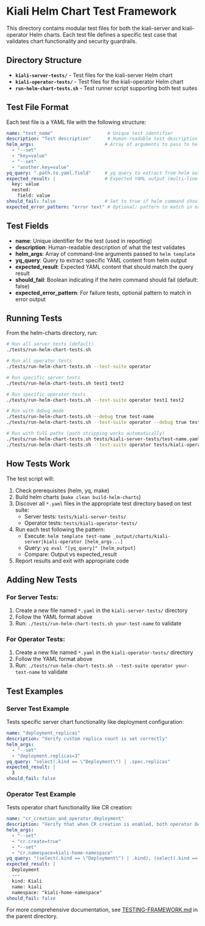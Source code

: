 # Kiali Helm Chart Test Framework

This directory contains modular test files for both the kiali-server and kiali-operator Helm charts. Each test file defines a specific test case that validates chart functionality and security guardrails.

## Directory Structure

- **`kiali-server-tests/`** - Test files for the kiali-server Helm chart
- **`kiali-operator-tests/`** - Test files for the kiali-operator Helm chart
- **`run-helm-chart-tests.sh`** - Test runner script supporting both test suites

## Test File Format

Each test file is a YAML file with the following structure:

```yaml
name: "test_name"                    # Unique test identifier
description: "Test description"      # Human-readable test description
helm_args:                          # Array of arguments to pass to helm template
  - "--set"
  - "key=value"
  - "--set"
  - "another.key=value"
yq_query: ".path.to.yaml.field"     # yq query to extract from helm output
expected_result: |                  # Expected YAML output (multi-line string)
  key: value
  nested:
    field: value
should_fail: false                  # Set to true if helm command should fail
expected_error_pattern: "error text" # Optional: pattern to match in error output
```

## Test Fields

- **name**: Unique identifier for the test (used in reporting)
- **description**: Human-readable description of what the test validates
- **helm_args**: Array of command-line arguments passed to `helm template`
- **yq_query**: Query to extract specific YAML content from helm output
- **expected_result**: Expected YAML content that should match the query result
- **should_fail**: Boolean indicating if the helm command should fail (default: false)
- **expected_error_pattern**: For failure tests, optional pattern to match in error output

## Running Tests

From the helm-charts directory, run:

```bash
# Run all server tests (default)
./tests/run-helm-chart-tests.sh

# Run all operator tests
./tests/run-helm-chart-tests.sh --test-suite operator

# Run specific server tests
./tests/run-helm-chart-tests.sh test1 test2

# Run specific operator tests
./tests/run-helm-chart-tests.sh --test-suite operator test1 test2

# Run with debug mode
./tests/run-helm-chart-tests.sh --debug true test-name
./tests/run-helm-chart-tests.sh --test-suite operator --debug true test-name

# Run with full paths (path stripping works automatically)
./tests/run-helm-chart-tests.sh tests/kiali-server-tests/test-name.yaml
./tests/run-helm-chart-tests.sh --test-suite operator tests/kiali-operator-tests/test-name.yaml
```

## How Tests Work

The test script will:
1. Check prerequisites (helm, yq, make)
2. Build helm charts (`make clean build-helm-charts`)
3. Discover all `*.yaml` files in the appropriate test directory based on test suite:
   - Server tests: `tests/kiali-server-tests/`
   - Operator tests: `tests/kiali-operator-tests/`
4. Run each test following the pattern:
   - Execute: `helm template test-name _output/charts/kiali-server|kiali-operator [helm_args...]`
   - Query: `yq eval "[yq_query]" [helm_output]`
   - Compare: Output vs expected_result
5. Report results and exit with appropriate code

## Adding New Tests

### For Server Tests:
1. Create a new file named `*.yaml` in the `kiali-server-tests/` directory
2. Follow the YAML format above
3. Run: `./tests/run-helm-chart-tests.sh your-test-name` to validate

### For Operator Tests:
1. Create a new file named `*.yaml` in the `kiali-operator-tests/` directory
2. Follow the YAML format above
3. Run: `./tests/run-helm-chart-tests.sh --test-suite operator your-test-name` to validate

## Test Examples

### Server Test Example
Tests specific server chart functionality like deployment configuration:
```yaml
name: "deployment_replicas"
description: "Verify custom replica count is set correctly"
helm_args:
  - "--set"
  - "deployment.replicas=3"
yq_query: "select(.kind == \"Deployment\") | .spec.replicas"
expected_result: |
  3
should_fail: false
```

### Operator Test Example
Tests operator chart functionality like CR creation:
```yaml
name: "cr_creation_and_operator_deployment"
description: "Verify that when CR creation is enabled, both operator Deployment and Kiali CR are generated correctly"
helm_args:
  - "--set"
  - "cr.create=true"
  - "--set"
  - "cr.namespace=kiali-home-namespace"
yq_query: "(select(.kind == \"Deployment\") | .kind), (select(.kind == \"Kiali\") | {\"kind\": .kind, \"name\": .metadata.name, \"namespace\": .metadata.namespace})"
expected_result: |
  Deployment
  ---
  kind: Kiali
  name: kiali
  namespace: "kiali-home-namespace"
should_fail: false
```

For more comprehensive documentation, see [TESTING-FRAMEWORK.md](../TESTING-FRAMEWORK.md) in the parent directory.